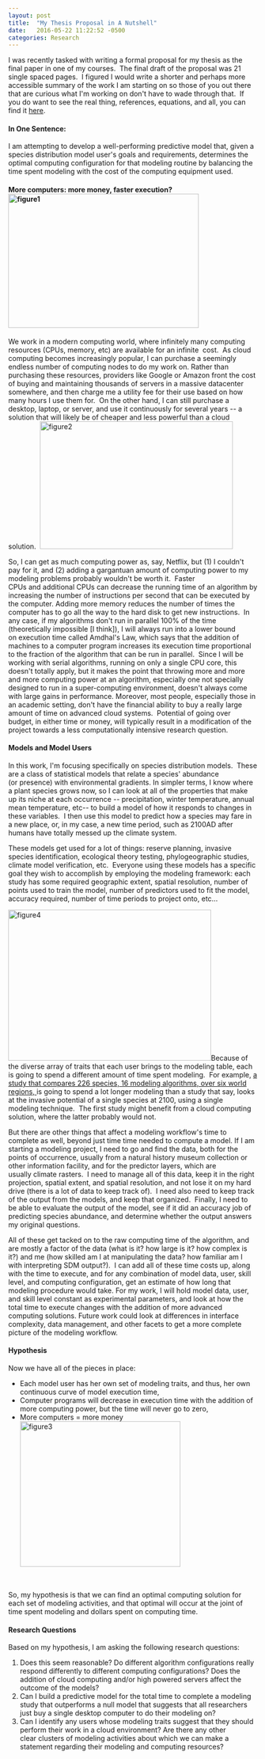 ```yaml
---
layout: post
title:  "My Thesis Proposal in A Nutshell"
date:   2016-05-22 11:22:52 -0500
categories: Research
---
```

I was recently tasked with writing a formal proposal for my thesis as the final paper in one of my courses.  The final draft of the proposal was 21 single spaced pages.  I figured I would write a shorter and perhaps more accessible summary of the work I am starting on so those of you out there that are curious what I'm working on don't have to wade through that.  If you do want to see the real thing, references, equations, and all, you can find it <a href="http://scottsfarley.com/assets/Farley_Thesis_Proposal_final.pdf">here</a>.
<h4>In One Sentence:</h4>
I am attempting to develop a well-performing predictive model that, given a species distribution model user's goals and requirements, determines the optimal computing configuration for that modeling routine by balancing the time spent modeling with the cost of the computing equipment used.


<h4>More computers: more money, faster execution?<a href="http://www.scottsfarley.com/blog/blog_img/figure1.png"><img class="alignright wp-image-19 " src="http://www.scottsfarley.com/blog/blog_img/figure1.png" alt="figure1" width="385" height="271" /></a></h4>
We work in a modern computing world, where infinitely many computing resources (CPUs, memory, etc) are available for an infinite  cost.  As cloud computing becomes increasingly popular, I can purchase a seemingly endless number of computing nodes to do my work on. Rather than purchasing these resources, providers like Google or Amazon front the cost of buying and maintaining thousands of servers in a massive datacenter somewhere, and then charge me a utility fee for their use based on how many hours I use them for.  On the other hand, I can still purchase a desktop, laptop, or server, and use it continuously for several years -- a solution that will likely be of cheaper and less powerful than a cloud solution.  <a href="http://www.scottsfarley.com/blog/blog_img/figure2.png"><img class="alignright wp-image-20 " src="http://www.scottsfarley.com/blog/blog_img/figure2.png" alt="figure2" width="390" height="258" /></a>

So, I can get as much computing power as, say, Netflix, but (1) I couldn't pay for it, and (2) adding a gargantuan amount of computing power to my modeling problems probably wouldn't be worth it.  Faster CPUs and additional CPUs can decrease the running time of an algorithm by increasing the number of instructions per second that can be executed by the computer. Adding more memory reduces the number of times the computer has to go all the way to the hard disk to get new instructions.  In any case, if my algorithms don't run in parallel 100% of the time (theoretically impossible [I think]), I will always run into a lower bound on execution time called Amdhal's Law, which says that the addition of machines to a computer program increases its execution time proportional to the fraction of the algorithm that can be run in parallel.  Since I will be working with serial algorithms, running on only a single CPU core, this doesn't totally apply, but it makes the point that throwing more and more and more computing power at an algorithm, especially one not specially designed to run in a super-computing environment, doesn't always come with large gains in performance. Moreover, most people, especially those in an academic setting, don't have the financial ability to buy a really large amount of time on advanced cloud systems.  Potential of going over budget, in either time or money, will typically result in a modification of the project towards a less computationally intensive research question.
<h4>Models and Model Users</h4>
In this work, I'm focusing specifically on species distribution models.  These are a class of statistical models that relate a species' abundance (or presence) with environmental gradients. In simpler terms, I know where a plant species grows now, so I can look at all of the properties that make up its niche at each occurrence -- precipitation, winter temperature, annual mean temperature, etc-- to build a model of how it responds to changes in these variables.  I then use this model to predict how a species may fare in a new place, or, in my case, a new time period, such as 2100AD after humans have totally messed up the climate system.

These models get used for a lot of things: reserve planning, invasive species identification, ecological theory testing, phylogeographic studies, climate model verification, etc.  Everyone using these models has a specific goal they wish to accomplish by employing the modeling framework: each study has some required geographic extent, spatial resolution, number of points used to train the model, number of predictors used to fit the model, accuracy required, number of time periods to project onto, etc...

<a href="http://www.scottsfarley.com/blog/blog_img/figure4.png"><img class="alignright wp-image-22 " src="http://www.scottsfarley.com/blog/blog_img/figure4.png" alt="figure4" width="410" height="305" /></a>Because of the diverse array of traits that each user brings to the modeling table, each is going to spend a different amount of time spent modeling.  For example, <a href="http://onlinelibrary.wiley.com/doi/10.1111/j.2006.0906-7590.04596.x/abstract">a study that compares 226 species, 16 modeling algorithms, over six world regions, </a>is going to spend a lot longer modeling than a study that say, looks at the invasive potential of a single species at 2100, using a single modeling technique.  The first study might benefit from a cloud computing solution, where the latter probably would not.

But there are other things that affect a modeling workflow's time to complete as well, beyond just time time needed to compute a model. If I am starting a modeling project, I need to go and find the data, both for the points of occurrence, usually from a natural history museum collection or other information facility, and for the predictor layers, which are usually climate rasters.  I need to manage all of this data, keep it in the right projection, spatial extent, and spatial resolution, and not lose it on my hard drive (there is a lot of data to keep track of).  I need also need to keep track of the output from the models, and keep that organized.  Finally, I need to be able to evaluate the output of the model, see if it did an accuracy job of predicting species abundance, and determine whether the output answers my original questions.

All of these get tacked on to the raw computing time of the algorithm, and are mostly a factor of the data (what is it? how large is it? how complex is it?) and me (how skilled am I at manipulating the data? how familiar am I with interpreting SDM output?).  I can add all of these time costs up, along with the time to execute, and for any combination of model data, user, skill level, and computing configuration, get an estimate of how long that modeling procedure would take. For my work, I will hold model data, user, and skill level constant as experimental parameters, and look at how the total time to execute changes with the addition of more advanced computing solutions. Future work could look at differences in interface complexity, data management, and other facets to get a more complete picture of the modeling workflow.
<h4>Hypothesis</h4>
Now we have all of the pieces in place:
<ul>
 	<li>Each model user has her own set of modeling traits, and thus, her own continuous curve of model execution time,</li>
 	<li>Computer programs will decrease in execution time with the addition of more computing power, but the time will never go to zero,</li>
 	<li>More computers = more money<a href="http://www.scottsfarley.com/blog/blog_img/figure3.png"><img class="alignright wp-image-21 " src="http://www.scottsfarley.com/blog/blog_img/figure3.png" alt="figure3" width="324" height="294" /></a></li>
</ul>
&nbsp;

So, my hypothesis is that we can find an optimal computing solution for each set of modeling activities, and that optimal will occur at the joint of time spent modeling and dollars spent on computing time.
<h4>Research Questions</h4>
Based on my hypothesis, I am asking the following research questions:
<ol>
 	<li>Does this seem reasonable? Do different algorithm configurations really respond differently to different computing configurations? Does the addition of cloud computing and/or high powered servers affect the outcome of the models?</li>
 	<li>Can I build a predictive model for the total time to complete a modeling study that outperforms a null model that suggests that all researchers just buy a single desktop computer to do their modeling on?</li>
 	<li>Can I identify any users whose modeling traits suggest that they should perform their work in a cloud environment? Are there any other clear clusters of modeling activities about which we can make a statement regarding their modeling and computing resources?</li>
</ol>
&nbsp;

&nbsp;
